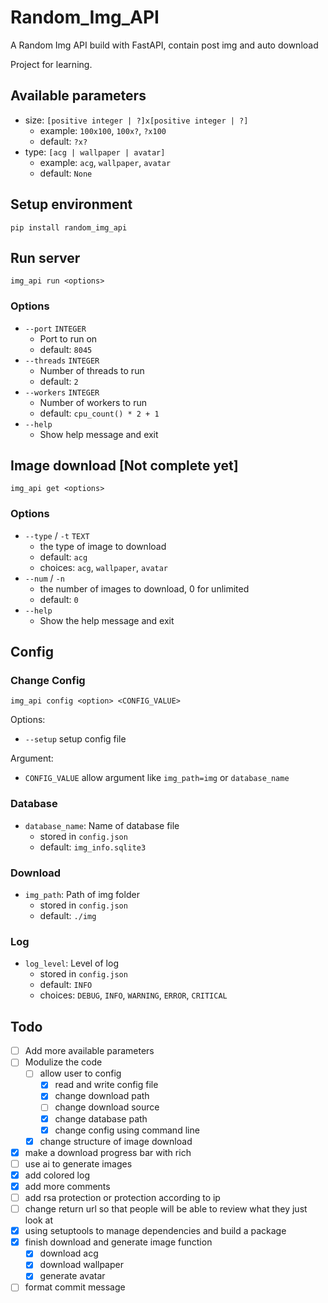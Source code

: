 # Random_Img_API

A Random Img API build with FastAPI, contain post img and auto download

Project for learning.

## Available parameters

- size: `[positive integer | ?]x[positive integer | ?]`
    - example: `100x100`, `100x?`, `?x100`
    - default: `?x?`
- type: `[acg | wallpaper | avatar]`
    - example: `acg`, `wallpaper`, `avatar`
    - default: `None`

## Setup environment

```shell
pip install random_img_api
```

## Run server

```shell
img_api run <options>
```

### Options
- `--port` `INTEGER`
  - Port to run on
  - default: `8045`
- `--threads` `INTEGER`
  - Number of threads to run
  - default: `2`
- `--workers` `INTEGER`
  - Number of workers to run
  - default: `cpu_count() * 2 + 1`
- `--help`
  - Show help message and exit

## Image download [Not complete yet]

```shell
img_api get <options>
```

### Options
- `--type` / `-t` `TEXT`
  - the type of image to download
  - default: `acg`
  - choices: `acg`, `wallpaper`, `avatar`
- `--num` / `-n`
  - the number of images to download, 0 for unlimited
  - default: `0`
- `--help`
  - Show the help message and exit


## Config

### Change Config

```shell
img_api config <option> <CONFIG_VALUE>
```

Options:
- `--setup` setup config file

Argument:
- `CONFIG_VALUE` allow argument like `img_path=img` or `database_name`

### Database
- `database_name`: Name of database file
  - stored in `config.json`
  - default: `img_info.sqlite3`

### Download
- `img_path`: Path of img folder
  - stored in `config.json`
  - default: `./img`

### Log
- `log_level`: Level of log
  - stored in `config.json`
  - default: `INFO`
  - choices: `DEBUG`, `INFO`, `WARNING`, `ERROR`, `CRITICAL`

## Todo
- [ ] Add more available parameters
- [ ] Modulize the code
  - [ ] allow user to config
    - [x] read and write config file
    - [x] change download path
    - [ ] change download source
    - [x] change database path
    - [x] change config using command line
  - [x] change structure of image download
- [x] make a download progress bar with rich
- [ ] use ai to generate images
- [x] add colored log
- [x] add more comments
- [ ] add rsa protection or protection according to ip
- [ ] change return url so that people will be able to review what they just look at
- [x] using setuptools to manage dependencies and build a package
- [x] finish download and generate image function
  - [x] download acg
  - [x] download wallpaper
  - [x] generate avatar
- [ ] format commit message
